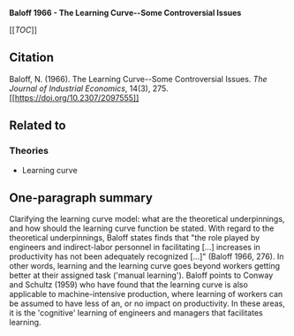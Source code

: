 **Baloff 1966 - The Learning Curve--Some Controversial Issues**

[[_TOC_]]

## Citation
Baloff, N. (1966). The Learning Curve--Some Controversial Issues. *The Journal of Industrial Economics*, 14(3), 275. [[https://doi.org/10.2307/2097555]]

## Related to

### Theories
* Learning curve

## One-paragraph summary
Clarifying the learning curve model: what are the theoretical underpinnings, and how should the learning curve function be stated. With regard to the theoretical underpinnings, Baloff states finds that "the role played by engineers and indirect-labor personnel in facilitating [...] increases in productivity has not been adequately recognized [...]" (Baloff 1966, 276). In other words, learning and the learning curve goes beyond workers getting better at their assigned task ('manual learning'). Baloff points to Conway and Schultz (1959) who have found that the learning curve is also applicable to machine-intensive production, where learning of workers can be assumed to have less of an, or no impact on productivity. In these areas, it is the 'cognitive' learning of engineers and managers that facilitates learning.